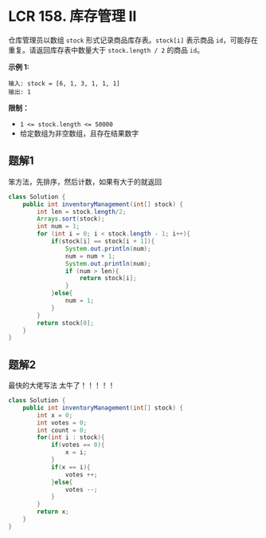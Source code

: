 # LCR 158. 库存管理 II

仓库管理员以数组 `stock` 形式记录商品库存表。`stock[i]` 表示商品 `id`，可能存在重复。请返回库存表中数量大于 `stock.length / 2` 的商品 `id`。

 

**示例 1:**

```
输入: stock = [6, 1, 3, 1, 1, 1]
输出: 1
```

 

**限制：**

- `1 <= stock.length <= 50000`
- 给定数组为非空数组，且存在结果数字



## 题解1

笨方法，先排序，然后计数，如果有大于的就返回

```java
class Solution {
    public int inventoryManagement(int[] stock) {
        int len = stock.length/2;
        Arrays.sort(stock);
        int num = 1;
        for (int i = 0; i < stock.length - 1; i++){
            if(stock[i] == stock[i + 1]){
                System.out.println(num);
                num = num + 1;
                System.out.println(num);
                if (num > len){
                    return stock[i];
                }
            }else{
                num = 1;
            }
        }
        return stock[0];
    }
}
```



## 题解2

最快的大佬写法 太牛了！！！！！

```java
class Solution {
    public int inventoryManagement(int[] stock) {
        int x = 0;
        int votes = 0;
        int count = 0;
        for(int i : stock){
            if(votes == 0){
                x = i;
            }
            if(x == i){
                votes ++;
            }else{
                votes --;
            }
        }
        return x;
    }
}
```

